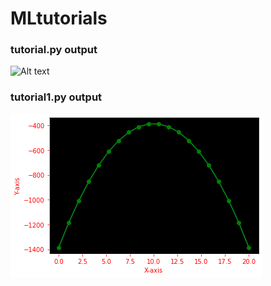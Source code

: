 # MLtutorials
### tutorial.py output
 ![ Alt text](https://media.giphy.com/media/H7H7xFrh6PVkR8VkYT/giphy.gif) 

### tutorial1.py output
![ Alt text](https://github.com/asutoshgha/MLtutorials/blob/main/Unknown-2.png)
